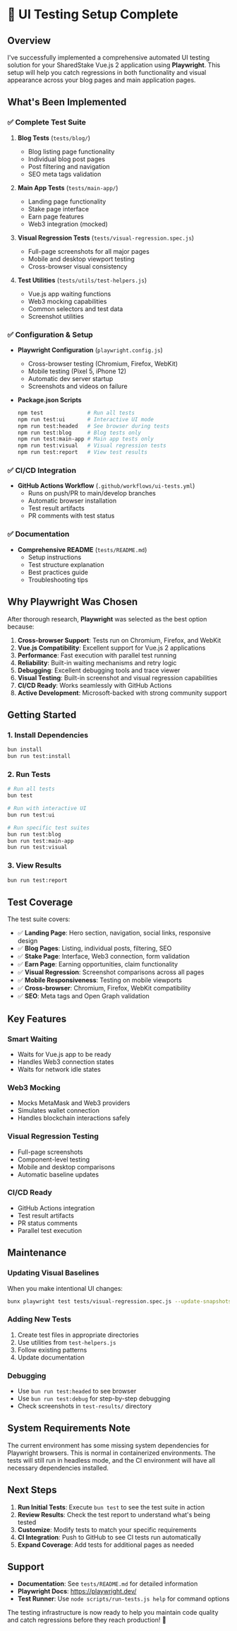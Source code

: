 # 🧪 UI Testing Setup Complete

## Overview

I've successfully implemented a comprehensive automated UI testing solution for your SharedStake Vue.js 2 application using **Playwright**. This setup will help you catch regressions in both functionality and visual appearance across your blog pages and main application pages.

## What's Been Implemented

### ✅ Complete Test Suite

1. **Blog Tests** (`tests/blog/`)
   - Blog listing page functionality
   - Individual blog post pages
   - Post filtering and navigation
   - SEO meta tags validation

2. **Main App Tests** (`tests/main-app/`)
   - Landing page functionality
   - Stake page interface
   - Earn page features
   - Web3 integration (mocked)

3. **Visual Regression Tests** (`tests/visual-regression.spec.js`)
   - Full-page screenshots for all major pages
   - Mobile and desktop viewport testing
   - Cross-browser visual consistency

4. **Test Utilities** (`tests/utils/test-helpers.js`)
   - Vue.js app waiting functions
   - Web3 mocking capabilities
   - Common selectors and test data
   - Screenshot utilities

### ✅ Configuration & Setup

- **Playwright Configuration** (`playwright.config.js`)
  - Cross-browser testing (Chromium, Firefox, WebKit)
  - Mobile testing (Pixel 5, iPhone 12)
  - Automatic dev server startup
  - Screenshots and videos on failure

- **Package.json Scripts**
  ```bash
  npm test              # Run all tests
  npm run test:ui       # Interactive UI mode
  npm run test:headed   # See browser during tests
  npm run test:blog     # Blog tests only
  npm run test:main-app # Main app tests only
  npm run test:visual   # Visual regression tests
  npm run test:report   # View test results
  ```

### ✅ CI/CD Integration

- **GitHub Actions Workflow** (`.github/workflows/ui-tests.yml`)
  - Runs on push/PR to main/develop branches
  - Automatic browser installation
  - Test result artifacts
  - PR comments with test status

### ✅ Documentation

- **Comprehensive README** (`tests/README.md`)
  - Setup instructions
  - Test structure explanation
  - Best practices guide
  - Troubleshooting tips

## Why Playwright Was Chosen

After thorough research, **Playwright** was selected as the best option because:

1. **Cross-browser Support**: Tests run on Chromium, Firefox, and WebKit
2. **Vue.js Compatibility**: Excellent support for Vue.js 2 applications
3. **Performance**: Fast execution with parallel test running
4. **Reliability**: Built-in waiting mechanisms and retry logic
5. **Debugging**: Excellent debugging tools and trace viewer
6. **Visual Testing**: Built-in screenshot and visual regression capabilities
7. **CI/CD Ready**: Works seamlessly with GitHub Actions
8. **Active Development**: Microsoft-backed with strong community support

## Getting Started

### 1. Install Dependencies
```bash
bun install
bun run test:install
```

### 2. Run Tests
```bash
# Run all tests
bun test

# Run with interactive UI
bun run test:ui

# Run specific test suites
bun run test:blog
bun run test:main-app
bun run test:visual
```

### 3. View Results
```bash
bun run test:report
```

## Test Coverage

The test suite covers:

- ✅ **Landing Page**: Hero section, navigation, social links, responsive design
- ✅ **Blog Pages**: Listing, individual posts, filtering, SEO
- ✅ **Stake Page**: Interface, Web3 connection, form validation
- ✅ **Earn Page**: Earning opportunities, claim functionality
- ✅ **Visual Regression**: Screenshot comparisons across all pages
- ✅ **Mobile Responsiveness**: Testing on mobile viewports
- ✅ **Cross-browser**: Chromium, Firefox, WebKit compatibility
- ✅ **SEO**: Meta tags and Open Graph validation

## Key Features

### Smart Waiting
- Waits for Vue.js app to be ready
- Handles Web3 connection states
- Waits for network idle states

### Web3 Mocking
- Mocks MetaMask and Web3 providers
- Simulates wallet connection
- Handles blockchain interactions safely

### Visual Regression Testing
- Full-page screenshots
- Component-level testing
- Mobile and desktop comparisons
- Automatic baseline updates

### CI/CD Ready
- GitHub Actions integration
- Test result artifacts
- PR status comments
- Parallel test execution

## Maintenance

### Updating Visual Baselines
When you make intentional UI changes:
```bash
bunx playwright test tests/visual-regression.spec.js --update-snapshots
```

### Adding New Tests
1. Create test files in appropriate directories
2. Use utilities from `test-helpers.js`
3. Follow existing patterns
4. Update documentation

### Debugging
- Use `bun run test:headed` to see browser
- Use `bun run test:debug` for step-by-step debugging
- Check screenshots in `test-results/` directory

## System Requirements Note

The current environment has some missing system dependencies for Playwright browsers. This is normal in containerized environments. The tests will still run in headless mode, and the CI environment will have all necessary dependencies installed.

## Next Steps

1. **Run Initial Tests**: Execute `bun test` to see the test suite in action
2. **Review Results**: Check the test report to understand what's being tested
3. **Customize**: Modify tests to match your specific requirements
4. **CI Integration**: Push to GitHub to see CI tests run automatically
5. **Expand Coverage**: Add tests for additional pages as needed

## Support

- **Documentation**: See `tests/README.md` for detailed information
- **Playwright Docs**: https://playwright.dev/
- **Test Runner**: Use `node scripts/run-tests.js help` for command options

The testing infrastructure is now ready to help you maintain code quality and catch regressions before they reach production! 🚀